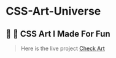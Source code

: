 # CSS-Art-Universe
🎨 🎨 CSS Art I Made For Fun
---
> Here is the live project <a href="https://gh-johnny.github.io/CSS-Art-Universe/" target="_blank">Check Art</a>
